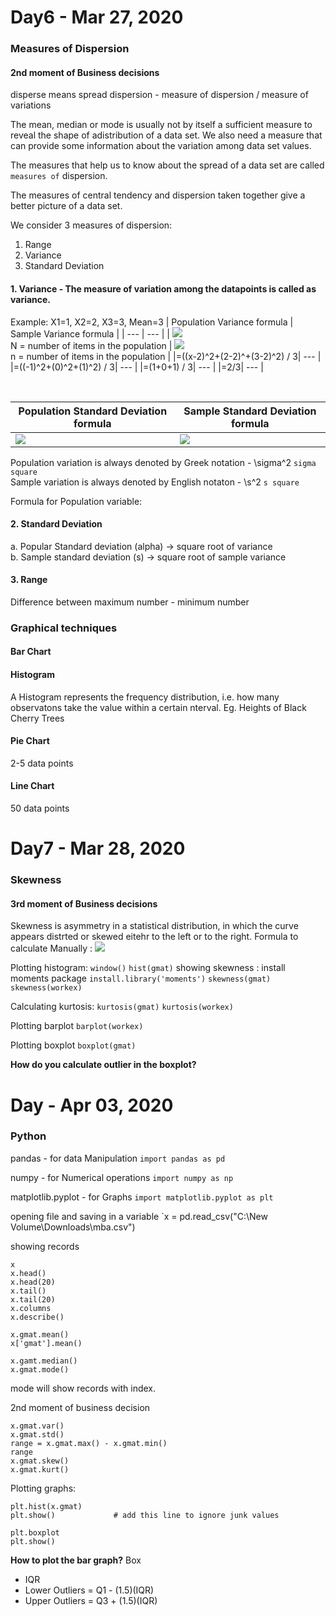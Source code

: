 # Day6 - Mar 27, 2020

### Measures of Dispersion
#### 2nd moment of Business decisions

disperse means spread
dispersion - measure of dispersion / measure of variations

The mean, median or mode is usually not by itself a sufficient measure to reveal the shape of adistribution of a data set. 
We also need a measure that can provide some information about the variation among data set values.

The measures that help us to know about the spread of a data set are called `measures of` dispersion.

The measures of central tendency and dispersion taken together give a better picture of a data set.

We consider 3 measures of dispersion:
1. Range
2. Variance
3. Standard Deviation

#### 1. Variance - The measure of variation among the datapoints is called as variance.
Example: X1=1, X2=2, X3=3,     Mean=3
| Population Variance formula | Sample Variance formula |
| --- | --- |
| <img src="https://latex.codecogs.com/svg.latex?\sigma^2=\frac{\displaystyle\sum_{i=1}^{N}(x_i-\mu)^2}{N}"/> <br/> N = number of items in the population | <img src="https://latex.codecogs.com/svg.latex?s^2=\frac{\displaystyle\sum_{i=1}^{n-1}(x_i-\overline{x})^2}{n-1}"/>  <br/> n = number of items in the population |
|=((x-2)^2+(2-2)^+(3-2)^2) / 3| --- |
|=((-1)^2+(0)^2+(1)^2) / 3| --- |
|=(1+0+1) / 3| --- |
|=2/3| --- |

<br/>

| Population Standard Deviation formula | Sample Standard Deviation formula |
| --- | --- |
| <img src="https://latex.codecogs.com/svg.latex?\sigma=\sqrt{\frac{\displaystyle\sum_{i=1}^{N}(x_i-\mu)^2}{N}}"/>  | <img src="https://latex.codecogs.com/svg.latex?s=\sqrt{\frac{\displaystyle\sum_{i=1}^{n-1}(x_i-\overline{x})^2}{n-1}}"/>   |


Population variation is always denoted by Greek notation - \sigma^2  `sigma square` <br/>
Sample variation is always denoted by English notaton - \s^2 `s square`

Formula for Population variable: 

#### 2. Standard Deviation <br/>

a. Popular Standard deviation (alpha) -> square root  of  variance <br/>
b. Sample standard deviation (s) -> square root of sample variance

#### 3. Range
Difference between maximum number - minimum number <br/>

### Graphical techniques
#### Bar Chart
#### Histogram
A Histogram represents the frequency distribution, i.e. how many observatons take the value within a certain nterval.
Eg. Heights of Black Cherry Trees
#### Pie Chart
2-5 data points
#### Line Chart
50 data points

# Day7 - Mar 28, 2020

### Skewness
#### 3rd moment of Business decisions
Skewness is asymmetry in a statistical distribution, in which the curve appears distrted or skewed eitehr to the left or to the right.
Formula to calculate Manually : <img src="https://latex.codecogs.com/svg.latex?\sum{[(x-\mu/\sigma)]}^3"/>
 
Plotting histogram:
  ```window()```
  ```hist(gmat)```
showing skewness : install moments package
  ```install.library('moments')```
  ```skewness(gmat)```
  ```skewness(workex)```
  
Calculating kurtosis:
  ```kurtosis(gmat)```
  ```kurtosis(workex)```

Plotting barplot
  ```barplot(workex)```
  
Plotting boxplot
  ```boxplot(gmat)```

<strong>How do you calculate outlier in the boxplot?</strong>
 

# Day - Apr 03, 2020
### Python
pandas - for data Manipulation
`import pandas as pd`

numpy - for Numerical operations
`import numpy as np`

matplotlib.pyplot - for Graphs
`import matplotlib.pyplot as plt`

opening file and saving in a variable
`x = pd.read_csv("C:\\New Volume\\Downloads\\mba.csv")

showing records
 ```
 x
 x.head()
 x.head(20)
 x.tail()
 x.tail(20)
 x.columns
 x.describe()
  
 x.gmat.mean()
 x['gmat'].mean()
 
 x.gamt.median()
 x.gmat.mode()
 ```
 mode will show records with index.<br/>
 
 2nd moment of business decision
 ```
 x.gmat.var()
 x.gmat.std()
 range = x.gmat.max() - x.gmat.min()
 range
 x.gmat.skew()
 x.gmat.kurt()
 ```
 Plotting graphs:
 ```
 plt.hist(x.gmat)
 plt.show()             # add this line to ignore junk values

 plt.boxplot
 plt.show()
 ```
 <strong>How to plot the bar graph?</strong>
 Box
 * IQR
 * Lower Outliers = Q1 - (1.5)(IQR)
 * Upper Outliers = Q3 + (1.5)(IQR)
 
 
 
 
 
   

  




